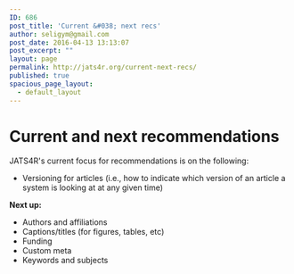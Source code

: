 ```yaml
---
ID: 686
post_title: 'Current &#038; next recs'
author: seligym@gmail.com
post_date: 2016-04-13 13:13:07
post_excerpt: ""
layout: page
permalink: http://jats4r.org/current-next-recs/
published: true
spacious_page_layout:
  - default_layout
---
```

<h1>Current and next recommendations</h1>
JATS4R's current focus for recommendations is on the following:
<ul>
	<li>Versioning for articles (i.e., how to indicate which version of an article a system is looking at at any given time)</li>
</ul>
<strong>Next up:</strong>
<ul>
	<li>Authors and affiliations</li>
	<li>Captions/titles (for figures, tables, etc)</li>
	<li>Funding</li>
	<li>Custom meta</li>
	<li>Keywords and subjects</li>
</ul>
&nbsp;

&nbsp;

&nbsp;